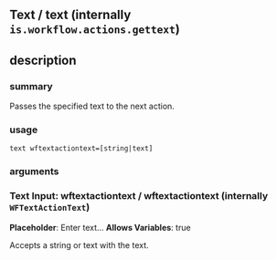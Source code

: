 
## Text / text (internally `is.workflow.actions.gettext`)



## description
### summary
Passes the specified text to the next action.


### usage
`text wftextactiontext=[string|text]`

### arguments
### Text Input: wftextactiontext / wftextactiontext (internally `WFTextActionText`)
**Placeholder**: Enter text...
**Allows Variables**: true


Accepts a string 
or text
with the text.
